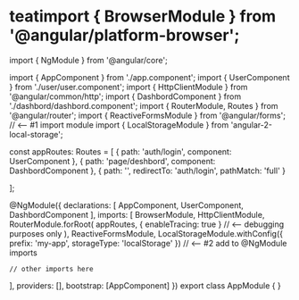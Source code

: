 # teatimport { BrowserModule } from '@angular/platform-browser';
import { NgModule } from '@angular/core';

import { AppComponent } from './app.component';
import { UserComponent } from './user/user.component';
import { HttpClientModule } from '@angular/common/http';
import { DashbordComponent } from './dashbord/dashbord.component';
import { RouterModule, Routes } from '@angular/router';
import { ReactiveFormsModule } from '@angular/forms';  // <-- #1 import module
import { LocalStorageModule } from 'angular-2-local-storage';

const appRoutes: Routes = [
  { path: 'auth/login', component: UserComponent },
  { path: 'page/deshbord',      component: DashbordComponent },
            { path: '',
    redirectTo: 'auth/login',
    pathMatch: 'full'
  }

];

@NgModule({
  declarations: [
    AppComponent,
    UserComponent,
    DashbordComponent
  ],
  imports: [
    BrowserModule,
    HttpClientModule,
    RouterModule.forRoot(
      appRoutes,
      { enableTracing: true } // <-- debugging purposes only
    ),
    ReactiveFormsModule,
    LocalStorageModule.withConfig({
      prefix: 'my-app',
      storageType: 'localStorage'
  }) // <-- #2 add to @NgModule imports

    // other imports here

  ],
  providers: [],
  bootstrap: [AppComponent]
})
export class AppModule { }
